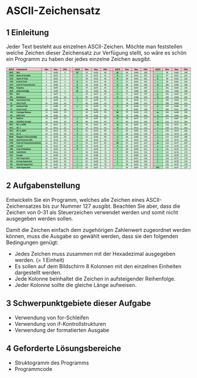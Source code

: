 # ASCII-Zeichensatz

## 1 Einleitung

Jeder Text besteht aus einzelnen ASCII-Zeichen. Möchte man feststellen welche Zeichen dieser Zeichensatz zur Verfügung stellt, so wäre es schön ein Programm zu haben der jedes einzelne Zeichen ausgibt.

![ASCII Tabelle](images/ascii_tabelle.PNG)

## 2 Aufgabenstellung

Entwickeln Sie ein Programm, welches alle Zeichen eines ASCII-Zeichensatzes bis zur Nummer 127 ausgibt. Beachten Sie aber, dass die Zeichen von 0-31 als Steuerzeichen verwendet werden und somit nicht ausgegeben werden sollen.

Damit die Zeichen einfach dem zugehörigen Zahlenwert zugeordnet werden können, muss die Ausgabe so gewählt werden, dass sie den folgenden Bedingungen genügt:

* Jedes Zeichen muss zusammen mit der Hexadezimal ausgegeben werden. (= 1 Einheit)
* Es sollen auf dem Bildschirm 8 Kolonnen mit den einzelnen Einheiten dargestellt werden.
* Jede Kolonne beinhaltet die Zeichen in aufsteigender Reihenfolge.
* Jeder Kolonne sollte die gleiche Länge aufweisen.

## 3 Schwerpunktgebiete dieser Aufgabe

* Verwendung von for-Schleifen
* Verwendung von if-Kontrollstrukturen
* Verwendung der formatierten Ausgabe

## 4 Geforderte Lösungsbereiche

* Struktogramm des Programms
* Programmcode

